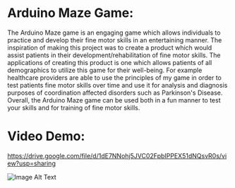 # Arduino Maze Game:

The Arduino Maze game is an engaging game which allows individuals to practice and develop
their fine motor skills in an entertaining manner. The inspiration of making this project was to
create a product which would assist patients in their development/rehabilitation of fine motor
skills. The applications of creating this product is one which allows patients of all demographics
to utilize this game for their well-being. For example healthcare providers are able to use the
principles of my game in order to test patients fine motor skills over time and use it for analysis
and diagnosis purposes of coordination affected disorders such as Parkinson's Disease. Overall, the
Arduino Maze game can be used both in a fun manner to test your skills and for training of fine
motor skills.



# Video Demo:

https://drive.google.com/file/d/1dE7NNohj5JVC02FpbIPPEX51dNQsvR0s/view?usp=sharing




![Image Alt Text](tree.png)
